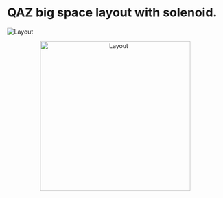 # QAZ big space layout with solenoid.
![Layout](layout.png)
<p align="center">
  <img src="layout.png" width="350" title="Layout">
</p>
